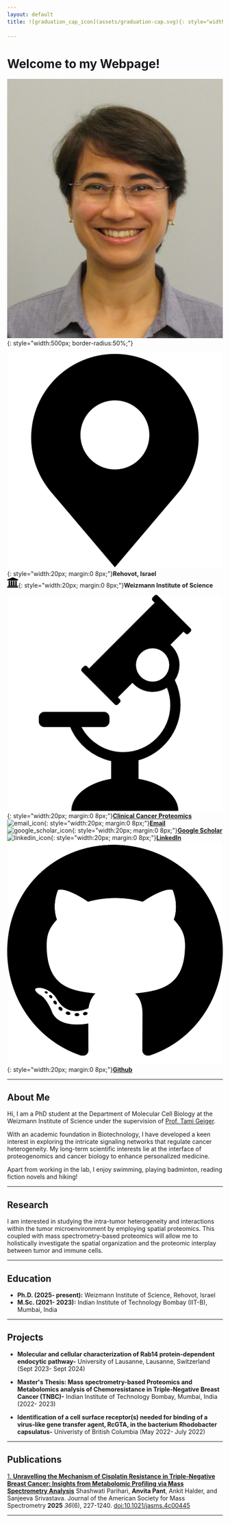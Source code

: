 ```yaml
---
layout: default
title: ![graduation_cap_icon](assets/graduation-cap.svg){: style="width:20px; margin:0 8px;"}Home

---
```


# Welcome to my Webpage!

![Your Photo](assets/AP_linkedin_pic.JPG){: style="width:500px; border-radius:50%;"}

![location_icon](assets/location-pin.svg){: style="width:20px; margin:0 8px;"}**Rehovot, Israel**  
![university_icon](assets/university-1.svg){: style="width:20px; margin:0 8px;"}**Weizmann Institute of Science**

![lab_icon](assets/lab_icon_1.png){: style="width:20px; margin:0 8px;"}[**Clinical Cancer Proteomics**](https://www.weizmann.ac.il/mcb/TGeiger/home)  
![email_icon](https://cdn.jsdelivr.net/gh/simple-icons/simple-icons/icons/gmail.svg){: style="width:20px; margin:0 8px;"}[**Email**](anvita.pant@weizmann.ac.il)  
![google_scholar_icon](https://cdn.jsdelivr.net/gh/simple-icons/simple-icons/icons/googlescholar.svg){: style="width:20px; margin:0 8px;"}[**Google Scholar**](https://scholar.google.com/citations?user=0D6QbOUAAAAJ&hl=en)  
![linkedin_icon](https://cdn.jsdelivr.net/gh/simple-icons/simple-icons/icons/linkedin.svg){: style="width:20px; margin:0 8px;"}[**LinkedIn**](https://www.linkedin.com/in/anvita-pant/)   
![github_icon](assets/github.svg){: style="width:20px; margin:0 8px;"}[**Github**](https://github.com/pantanvita)

---
  
## About Me

Hi, I am a PhD student at the Department of Molecular Cell Biology at the Weizmann Institute of Science under the supervision of [Prof. Tami Geiger](https://www.weizmann.ac.il/mcb/TGeiger/home).

With an academic foundation in Biotechnology, I have developed a keen interest in exploring the intricate signaling networks that regulate cancer heterogeneity. My long-term scientific interests lie at the interface of proteogenomics and cancer biology to enhance personalized medicine.

Apart from working in the lab, I enjoy swimming, playing badminton, reading fiction novels and hiking!

---

## Research

I am interested in studying the intra-tumor heterogeneity and interactions within the tumor microenvironment by employing spatial proteomics. This coupled with mass spectrometry-based proteomics will allow me to holistically investigate the spatial organization and the proteomic interplay between tumor and immune cells.

---
  
## Education

- **Ph.D. (2025- present):** Weizmann Institute of Science, Rehovot, Israel 
- **M.Sc. (2021- 2023):** Indian Institute of Technology Bombay (IIT-B), Mumbai, India

---
  
## Projects

- **Molecular and cellular characterization of Rab14 protein-dependent endocytic pathway-** University of Lausanne, Lausanne, Switzerland (Sept 2023- Sept 2024)  
  
- **Master's Thesis: Mass spectrometry-based Proteomics and Metabolomics analysis of Chemoresistance in Triple-Negative Breast Cancer (TNBC)-** Indian Institute of Technology Bombay, Mumbai, India (2022- 2023)

- **Identification of a cell surface receptor(s) needed for binding of a virus-like gene transfer agent, RcGTA, in the bacterium Rhodobacter capsulatus-** Univeristy of British Columbia (May 2022- July 2022)
  
---
  
## Publications

[1. **Unravelling the Mechanism of Cisplatin Resistance in Triple-Negative Breast Cancer: Insights from Metabolomic Profiling via Mass Spectrometry Analysis**](https://pubs.acs.org/doi/10.1021/jasms.4c00445)
Shashwati Parihari, **Anvita Pant**, Ankit Halder, and Sanjeeva Srivastava. Journal of the American Society for Mass Spectrometry **2025** *36*(6), 227-1240. [doi:10.1021/jasms.4c00445](10.1021/jasms.4c00445)  

---


